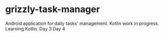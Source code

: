 # grizzly-task-manager
Android application for daily tasks' management.
Kotlin work in progress.
Learning Kotlin.
Day 3
Day 4
